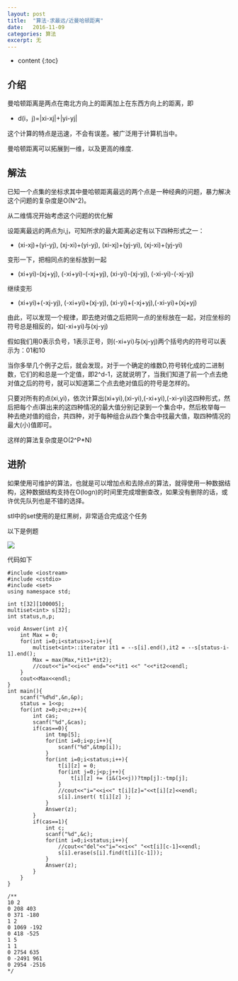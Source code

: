 ```yaml
---
layout: post
title:  "算法-求最远/近曼哈顿距离"
date:   2016-11-09
categories: 算法
excerpt: 无
---
```

* content
{:toc}

## 介绍

曼哈顿距离是两点在南北方向上的距离加上在东西方向上的距离，即

* d(i，j)=|xi-xj|+|yi-yj|

这个计算的特点是迅速，不会有误差。被广泛用于计算机当中。

曼哈顿距离可以拓展到一维，以及更高的维度.

## 解法

已知一个点集的坐标求其中曼哈顿距离最远的两个点是一种经典的问题，暴力解决这个问题的复杂度是O(N^2)。

从二维情况开始考虑这个问题的优化解

设距离最远的两点为i,j，可知所求的最大距离必定有以下四种形式之一：
* (xi-xj)+(yi-yj), (xj-xi)+(yi-yj), (xi-xj)+(yj-yi), (xj-xi)+(yj-yi) 

变形一下，把相同点的坐标放到一起
* (xi+yi)-(xj+yj), (-xi+yi)-(-xj+yj), (xi-yi)-(xj-yj), (-xi-yi)-(-xj-yj)

继续变形
* (xi+yi)+(-xj-yj), (-xi+yi)+(xj-yj), (xi-yi)+(-xj+yj),(-xi-yi)+(xj+yj) 

由此，可以发现一个规律，即去绝对值之后把同一点的坐标放在一起，对应坐标的符号总是相反的，如(-xi+yi)与(xj-yj)

假如我们用0表示负号，1表示正号，则(-xi+yi)与(xj-yj)两个括号内的符号可以表示为：01和10        

当你多举几个例子之后，就会发现，对于一个确定的维数D,符号转化成的二进制数，它们的和总是一个定值，即2^d-1，这就说明了，当我们知道了前一个点去绝对值之后的符号，就可以知道第二个点去绝对值后的符号是怎样的。 

只要对所有的点(xi,yi)，依次计算出(xi+yi),(xi-yi),(-xi+yi),(-xi-yi)这四种形式，然后把每个点i算出来的这四种情况的最大值分别记录到一个集合中，然后枚举每一种去绝对值的组合，共四种，对于每种组合从四个集合中找最大值，取四种情况的最大(小)值即可。

这样的算法复杂度是O(2^P*N)

## 进阶

如果使用可维护的算法，也就是可以增加点和去除点的算法，就得使用一种数据结构，这种数据结构支持在O(logn)的时间里完成增删查改，如果没有删除的话，或许优先队列也是不错的选择。

stl中的set使用的是红黑树，非常适合完成这个任务

以下是例题

![](xcoder.cc/pic/2016-11-22.png)

代码如下

	#include <iostream>
	#include <cstdio>
	#include <set>
	using namespace std;

	int t[32][100005];
	multiset<int> s[32];
	int status,n,p;

	void Answer(int z){
		int Max = 0;
		for(int i=0;i<status>>1;i++){
			multiset<int>::iterator it1 = --s[i].end(),it2 = --s[status-i-1].end();
			Max = max(Max,*it1+*it2);
			//cout<<"i="<<i<<" end="<<*it1 <<" "<<*it2<<endl;
		}
		cout<<Max<<endl;
	}
	int main(){
		scanf("%d%d",&n,&p);
		status = 1<<p;
		for(int z=0;z<n;z++){
			int cas;
			scanf("%d",&cas);
			if(cas==0){
				int tmp[5];
				for(int i=0;i<p;i++){
					scanf("%d",&tmp[i]);
				}
				for(int i=0;i<status;i++){
					t[i][z] = 0;
					for(int j=0;j<p;j++){
						t[i][z] += (i&(1<<j))?tmp[j]:-tmp[j];
					}
					//cout<<"i="<<i<<" t[i][z]="<<t[i][z]<<endl;
					s[i].insert( t[i][z] );
				}
				Answer(z);
			}
			if(cas==1){
				int c;
				scanf("%d",&c);
				for(int i=0;i<status;i++){
					//cout<<"del"<<"i="<<i<<" "<<t[i][c-1]<<endl;
					s[i].erase(s[i].find(t[i][c-1]));
				}
				Answer(z);
			}
		}
	}

	/**
	10 2
	0 208 403
	0 371 -180
	1 2
	0 1069 -192
	0 418 -525
	1 5
	1 1
	0 2754 635
	0 -2491 961
	0 2954 -2516
	*/
